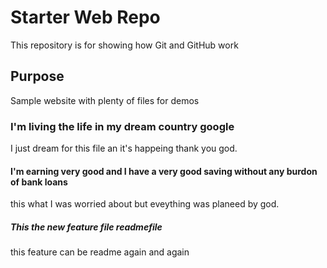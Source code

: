 # Starter Web Repo

This repository is for showing how Git and GitHub work

## Purpose

Sample website with plenty of files for demos

### I'm living the life in my dream country google

I just dream for this file an it's happeing thank you god.

#### I'm earning very good and I have a very good saving without any burdon of bank loans

this what I was worried about but eveything was planeed by god.

##### This the new feature file readmefile

this feature can be readme again and again
